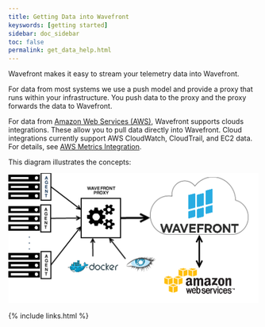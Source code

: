 ```yaml
---
title: Getting Data into Wavefront
keyswords: [getting started]
sidebar: doc_sidebar
toc: false
permalink: get_data_help.html
---
```

Wavefront makes it easy to stream your telemetry data into Wavefront.

For data from most systems we use a push model and provide a proxy that runs within your infrastructure. You push data to the proxy and the proxy forwards the data to Wavefront.

For data from [Amazon Web Services (AWS)](https://aws.amazon.com), Wavefront supports clouds integrations. These allow you to pull data directly into Wavefront. Cloud integrations currently support AWS CloudWatch, CloudTrail, and EC2 data. For  details, see [AWS Metrics Integration](https://community.wavefront.com/docs/DOC-1032).

This diagram illustrates the concepts:

![Wavefront architecture](images/wavefront_architecture.png)

{% include links.html %}

